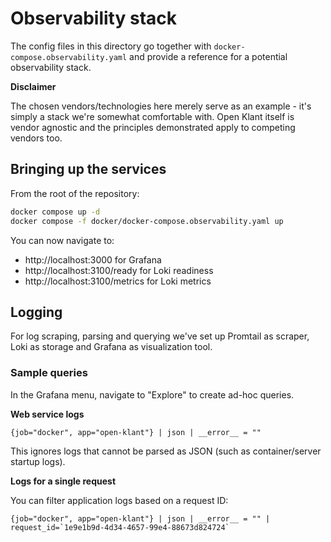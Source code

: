 # Observability stack

The config files in this directory go together with `docker-compose.observability.yaml` and provide
a reference for a potential observability stack.

**Disclaimer**

The chosen vendors/technologies here merely serve as an example - it's simply a stack we're somewhat
comfortable with. Open Klant itself is vendor agnostic and the principles demonstrated apply to
competing vendors too.

## Bringing up the services

From the root of the repository:

```bash
docker compose up -d
docker compose -f docker/docker-compose.observability.yaml up
```

You can now navigate to:

- http://localhost:3000 for Grafana
- http://localhost:3100/ready for Loki readiness
- http://localhost:3100/metrics for Loki metrics

## Logging

For log scraping, parsing and querying we've set up Promtail as scraper, Loki as storage and Grafana
as visualization tool.

### Sample queries

In the Grafana menu, navigate to "Explore" to create ad-hoc queries.

**Web service logs**

```logql
{job="docker", app="open-klant"} | json | __error__ = ""
```

This ignores logs that cannot be parsed as JSON (such as container/server startup logs).

**Logs for a single request**

You can filter application logs based on a request ID:

```logql
{job="docker", app="open-klant"} | json | __error__ = "" | request_id=`1e9e1b9d-4d34-4657-99e4-88673d824724`
```